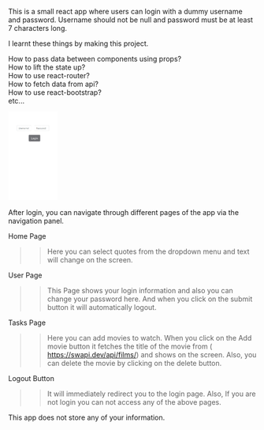 This is a small react app where users can login with a dummy username and password.
Username should not be null and password must be at least 7 characters long.

I learnt these things by making this project.

How to pass data between components using props?  
How to lift the state up?  
How to use react-router?  
How to fetch data from api?  
How to use react-bootstrap?  
etc...

<p float="left">
 <img src="Login.jpeg" width=100>
</p>

After login, you can navigate through different pages of the app via the navigation panel. 

Home Page
>> Here you can select quotes from the dropdown menu and text will change on the screen.

User Page
>> This Page shows your login information and also you can change your password here. And when you click on the submit button it will automatically logout.

Tasks Page
>> Here you can add movies to watch. When you click on the Add movie button it fetches the title of the movie from ( https://swapi.dev/api/films/) and shows on the screen. Also, you can delete the movie by clicking on the delete button.

Logout Button
>> It will immediately redirect you to the login page. Also, If you are not login you can not access any of the above pages. 

This app does not store any of your information.
